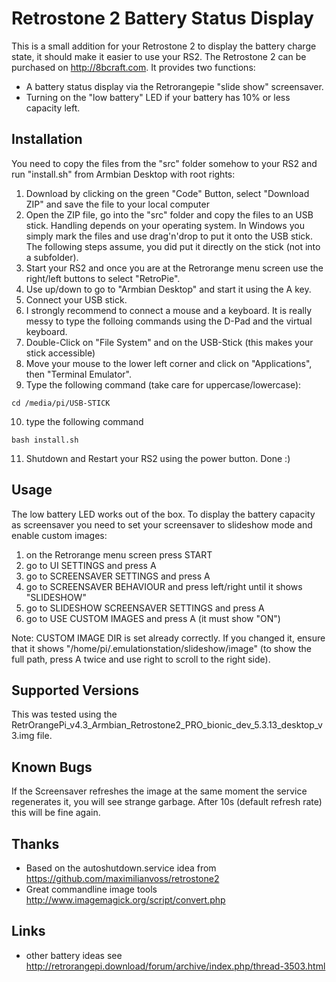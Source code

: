 # Retrostone 2 Battery Status Display
This is a small addition for your Retrostone 2 to display the battery charge state, it should make it easier to use your RS2. The Retrostone 2 can be purchased on http://8bcraft.com.
It provides two functions:
* A battery status display via the Retrorangepie "slide show" screensaver.
* Turning on the "low battery" LED if your battery has 10% or less capacity left. 
## Installation
You need to copy the files from the "src" folder somehow to your RS2 and run "install.sh" from Armbian Desktop with root rights:
1. Download by clicking on the green "Code" Button, select "Download ZIP" and save the file to your local computer
2. Open the ZIP file, go into the "src" folder and copy the files to an USB stick. Handling depends on your operating system. In Windows you simply mark the files and use drag'n'drop to put it onto the USB stick. The following steps assume, you did put it directly on the stick (not into a subfolder).
3. Start your RS2 and once you are at the Retrorange menu screen use the right/left buttons to select "RetroPie".
4. Use up/down to go to "Armbian Desktop" and start it using the A key.
5. Connect your USB stick.
6. I strongly recommend to connect a mouse and a keyboard. It is really messy to type the folloing commands using the D-Pad and the virtual keyboard.
7. Double-Click on "File System" and on the USB-Stick (this makes your stick accessible) 
8. Move your mouse to the lower left corner and click on "Applications", then "Terminal Emulator".
9. Type the following command (take care for uppercase/lowercase):
```
cd /media/pi/USB-STICK
```
10. type the following command
```
bash install.sh
```
11. Shutdown and Restart your RS2 using the power button. Done :)

## Usage
The low battery LED works out of the box. To display the battery capacity as screensaver you need to set your screensaver to slideshow mode and enable custom images:
1. on the Retrorange menu screen press START
2. go to UI SETTINGS and press A
3. go to SCREENSAVER SETTINGS and press A
4. go to SCREENSAVER BEHAVIOUR and press left/right until it shows "SLIDESHOW"
5. go to SLIDESHOW SCREENSAVER SETTINGS and press A
6. go to USE CUSTOM IMAGES and press A (it must show "ON")

Note: CUSTOM IMAGE DIR is set already correctly. If you changed it, ensure that it shows "/home/pi/.emulationstation/slideshow/image" (to show the full path, press A twice and use right to scroll to the right side).

## Supported Versions
This was tested using the RetrOrangePi_v4.3_Armbian_Retrostone2_PRO_bionic_dev_5.3.13_desktop_v3.img file.

## Known Bugs
If the Screensaver refreshes the image at the same moment the service regenerates it, you will see strange garbage. After 10s (default refresh rate) this will be fine again.

## Thanks
* Based on the autoshutdown.service idea from https://github.com/maximilianvoss/retrostone2
* Great commandline image tools http://www.imagemagick.org/script/convert.php

## Links
* other battery ideas see http://retrorangepi.download/forum/archive/index.php/thread-3503.html
